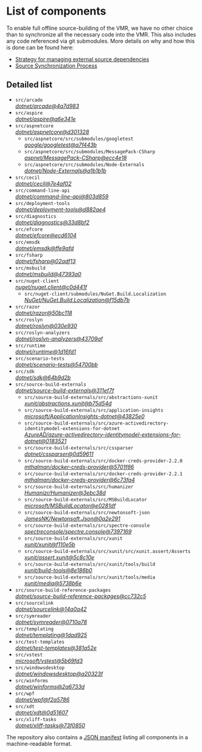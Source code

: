 ﻿# List of components

To enable full offline source-building of the VMR, we have no other choice than to synchronize all the necessary code into the VMR. This also includes any code referenced via git submodules. More details on why and how this is done can be found here:
- [Strategy for managing external source dependencies](src/arcade/Documentation/UnifiedBuild/VMR-Strategy-For-External-Source.md)
- [Source Synchronization Process](src/arcade/Documentation/UnifiedBuild/VMR-Design-And-Operation.md#source-synchronization-process)

## Detailed list

<!-- component list beginning -->
- `src/arcade`  
*[dotnet/arcade@4a7d983](https://github.com/dotnet/arcade/tree/4a7d983f833d6b86365ea1b2b4d6ee72fbdbf944)*
- `src/aspire`  
*[dotnet/aspire@a6e341e](https://github.com/dotnet/aspire/tree/a6e341ebbf956bbcec0dda304109815fcbae70c9)*
- `src/aspnetcore`  
*[dotnet/aspnetcore@d301328](https://github.com/dotnet/aspnetcore/tree/d301328737c4912b95f236c4b349cf46ef7a473a)*
    - `src/aspnetcore/src/submodules/googletest`  
    *[google/googletest@a7f443b](https://github.com/google/googletest/tree/a7f443b80b105f940225332ed3c31f2790092f47)*
    - `src/aspnetcore/src/submodules/MessagePack-CSharp`  
    *[aspnet/MessagePack-CSharp@ecc4e18](https://github.com/aspnet/MessagePack-CSharp/tree/ecc4e18ad7a0c7db51cd7e3d2997a291ed01444d)*
    - `src/aspnetcore/src/submodules/Node-Externals`  
    *[dotnet/Node-Externals@a1b1b1b](https://github.com/dotnet/Node-Externals/tree/a1b1b1bb01630a6109adf5767d9a2770c6dc5639)*
- `src/cecil`  
*[dotnet/cecil@7e4af02](https://github.com/dotnet/cecil/tree/7e4af02521473d89d6144b3da58fef253e498974)*
- `src/command-line-api`  
*[dotnet/command-line-api@803d859](https://github.com/dotnet/command-line-api/tree/803d8598f98fb4efd94604b32627ee9407f246db)*
- `src/deployment-tools`  
*[dotnet/deployment-tools@d882ae4](https://github.com/dotnet/deployment-tools/tree/d882ae4af9fb09a89e36487a9c8cb7dfde713927)*
- `src/diagnostics`  
*[dotnet/diagnostics@33d8bf2](https://github.com/dotnet/diagnostics/tree/33d8bf23a6566cd3fb9055acfc9f1141391d5421)*
- `src/efcore`  
*[dotnet/efcore@ecd6104](https://github.com/dotnet/efcore/tree/ecd6104d7db803a976116a49d5855bce85634051)*
- `src/emsdk`  
*[dotnet/emsdk@ffe9afd](https://github.com/dotnet/emsdk/tree/ffe9afdc046cf7a6f82cc7c5796aade54047af64)*
- `src/fsharp`  
*[dotnet/fsharp@02adf13](https://github.com/dotnet/fsharp/tree/02adf13f8d69e0105fff4d68dbd5fb1d43bc0e17)*
- `src/msbuild`  
*[dotnet/msbuild@47393a0](https://github.com/dotnet/msbuild/tree/47393a047ff0edd6ac49d503a784e1194f518dbf)*
- `src/nuget-client`  
*[nuget/nuget.client@c0d441f](https://github.com/nuget/nuget.client/tree/c0d441fc5e99e6765c9e0b2f77de162b9866b305)*
    - `src/nuget-client/submodules/NuGet.Build.Localization`  
    *[NuGet/NuGet.Build.Localization@f15db7b](https://github.com/NuGet/NuGet.Build.Localization/tree/f15db7b7c6f5affbea268632ef8333d2687c8031)*
- `src/razor`  
*[dotnet/razor@50bc118](https://github.com/dotnet/razor/tree/50bc1188d9d4da649b76b837493fc172038f2df8)*
- `src/roslyn`  
*[dotnet/roslyn@030e930](https://github.com/dotnet/roslyn/tree/030e93004539bc7c951d12d3b6c78dd37c5d72ec)*
- `src/roslyn-analyzers`  
*[dotnet/roslyn-analyzers@43709af](https://github.com/dotnet/roslyn-analyzers/tree/43709af7570da7140fb3e9a5237f55ffb24677e7)*
- `src/runtime`  
*[dotnet/runtime@1d16fd1](https://github.com/dotnet/runtime/tree/1d16fd14fa772621c7b09ebd00f83610207b1abf)*
- `src/scenario-tests`  
*[dotnet/scenario-tests@54700bb](https://github.com/dotnet/scenario-tests/tree/54700bbee86f660d37bd519a905b62bb50adc8c8)*
- `src/sdk`  
*[dotnet/sdk@64b9d2b](https://github.com/dotnet/sdk/tree/64b9d2b1d9d217e4f5ae54e5b466230d0ae37b5c)*
- `src/source-build-externals`  
*[dotnet/source-build-externals@311ef7f](https://github.com/dotnet/source-build-externals/tree/311ef7fef52828f4a70a94d13e32c394fd3292ee)*
    - `src/source-build-externals/src/abstractions-xunit`  
    *[xunit/abstractions.xunit@b75d54d](https://github.com/xunit/abstractions.xunit/tree/b75d54d73b141709f805c2001b16f3dd4d71539d)*
    - `src/source-build-externals/src/application-insights`  
    *[microsoft/ApplicationInsights-dotnet@43825e0](https://github.com/microsoft/ApplicationInsights-dotnet/tree/43825e06a22cdfb702fc199a7ba99a7d541d48c6)*
    - `src/source-build-externals/src/azure-activedirectory-identitymodel-extensions-for-dotnet`  
    *[AzureAD/azure-activedirectory-identitymodel-extensions-for-dotnet@0183521](https://github.com/AzureAD/azure-activedirectory-identitymodel-extensions-for-dotnet/tree/0183521b0f127a214aa28cfb8385acfef8c4aa22)*
    - `src/source-build-externals/src/cssparser`  
    *[dotnet/cssparser@0d59611](https://github.com/dotnet/cssparser/tree/0d59611784841735a7778a67aa6e9d8d000c861f)*
    - `src/source-build-externals/src/docker-creds-provider-2.2.0`  
    *[mthalman/docker-creds-provider@5701f66](https://github.com/mthalman/docker-creds-provider/tree/5701f6667c1fbd805684857baaa860383bbdfed7)*
    - `src/source-build-externals/src/docker-creds-provider-2.2.1`  
    *[mthalman/docker-creds-provider@6c73fa4](https://github.com/mthalman/docker-creds-provider/tree/6c73fa4784795ae07f49305a057abf5c473d2adb)*
    - `src/source-build-externals/src/humanizer`  
    *[Humanizr/Humanizer@3ebc38d](https://github.com/Humanizr/Humanizer/tree/3ebc38de585fc641a04b0e78ed69468453b0f8a1)*
    - `src/source-build-externals/src/MSBuildLocator`  
    *[microsoft/MSBuildLocator@e0281df](https://github.com/microsoft/MSBuildLocator/tree/e0281df33274ac3c3e22acc9b07dcb4b31d57dc0)*
    - `src/source-build-externals/src/newtonsoft-json`  
    *[JamesNK/Newtonsoft.Json@0a2e291](https://github.com/JamesNK/Newtonsoft.Json/tree/0a2e291c0d9c0c7675d445703e51750363a549ef)*
    - `src/source-build-externals/src/spectre-console`  
    *[spectreconsole/spectre.console@7397169](https://github.com/spectreconsole/spectre.console/tree/7397169a2757dc3657598bdea4ac222c0f283425)*
    - `src/source-build-externals/src/xunit`  
    *[xunit/xunit@f110e5b](https://github.com/xunit/xunit/tree/f110e5bee5dfd4c08339587c9c3df9292fcb597c)*
    - `src/source-build-externals/src/xunit/src/xunit.assert/Asserts`  
    *[xunit/assert.xunit@5c8c10e](https://github.com/xunit/assert.xunit/tree/5c8c10e085eb42f39f2fe0b40c94bf56649eb0a4)*
    - `src/source-build-externals/src/xunit/tools/build`  
    *[xunit/build-tools@8e186b0](https://github.com/xunit/build-tools/tree/8e186b0f8e398796e75453f3f18952b06d29fdfd)*
    - `src/source-build-externals/src/xunit/tools/media`  
    *[xunit/media@5738b6e](https://github.com/xunit/media/tree/5738b6e86f08e0389c4392b939c20e3eca2d9822)*
- `src/source-build-reference-packages`  
*[dotnet/source-build-reference-packages@cc732c5](https://github.com/dotnet/source-build-reference-packages/tree/cc732c57199f725857c201da146525e3be6bc504)*
- `src/sourcelink`  
*[dotnet/sourcelink@14a0a42](https://github.com/dotnet/sourcelink/tree/14a0a42ffb29b53fb9939f14da5a4be8c6c07e0b)*
- `src/symreader`  
*[dotnet/symreader@0710a78](https://github.com/dotnet/symreader/tree/0710a7892d89999956e8808c28e9dd0512bd53f3)*
- `src/templating`  
*[dotnet/templating@1dad925](https://github.com/dotnet/templating/tree/1dad925877f3f56ee5af2bed6392aa80e6afbd39)*
- `src/test-templates`  
*[dotnet/test-templates@381a52e](https://github.com/dotnet/test-templates/tree/381a52eabdfba03775f9f5887130803d7079d1aa)*
- `src/vstest`  
*[microsoft/vstest@5b69fd3](https://github.com/microsoft/vstest/tree/5b69fd31169dd07ced917329bbb483f3b73ea98f)*
- `src/windowsdesktop`  
*[dotnet/windowsdesktop@a20323f](https://github.com/dotnet/windowsdesktop/tree/a20323f44b8c91fea862c4fee7f5ed8e4f522846)*
- `src/winforms`  
*[dotnet/winforms@2a6733d](https://github.com/dotnet/winforms/tree/2a6733dc972bbe0e4bb0489385fb7ce42163bf66)*
- `src/wpf`  
*[dotnet/wpf@f2a5786](https://github.com/dotnet/wpf/tree/f2a578639ada4f5d9b06d701e657667b4ec9c634)*
- `src/xdt`  
*[dotnet/xdt@0d51607](https://github.com/dotnet/xdt/tree/0d51607fb791c51a14b552ed24fe3430c252148b)*
- `src/xliff-tasks`  
*[dotnet/xliff-tasks@73f0850](https://github.com/dotnet/xliff-tasks/tree/73f0850939d96131c28cf6ea6ee5aacb4da0083a)*
<!-- component list end -->

The repository also contains a [JSON manifest](https://github.com/dotnet/dotnet/blob/main/src/source-manifest.json) listing all components in a machine-readable format.
